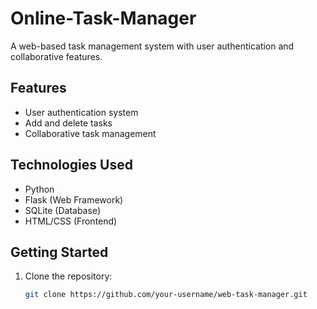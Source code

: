 # Online-Task-Manager
A web-based task management system with user authentication and collaborative features.

## Features

- User authentication system
- Add and delete tasks
- Collaborative task management

## Technologies Used

- Python
- Flask (Web Framework)
- SQLite (Database)
- HTML/CSS (Frontend)

## Getting Started

1. Clone the repository:

   ```bash
   git clone https://github.com/your-username/web-task-manager.git
